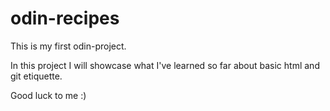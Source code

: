 # odin-recipes
This is my first odin-project.

In this project I will showcase what I've learned so far about basic html and git etiquette.

Good luck to me :)